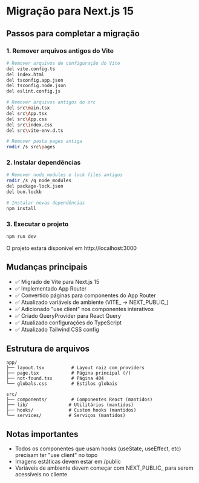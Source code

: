 # Migração para Next.js 15

## Passos para completar a migração

### 1. Remover arquivos antigos do Vite

```bash
# Remover arquivos de configuração do Vite
del vite.config.ts
del index.html
del tsconfig.app.json
del tsconfig.node.json
del eslint.config.js

# Remover arquivos antigos do src
del src\main.tsx
del src\App.tsx
del src\App.css
del src\index.css
del src\vite-env.d.ts

# Remover pasta pages antiga
rmdir /s src\pages
```

### 2. Instalar dependências

```bash
# Remover node_modules e lock files antigos
rmdir /s /q node_modules
del package-lock.json
del bun.lockb

# Instalar novas dependências
npm install
```

### 3. Executar o projeto

```bash
npm run dev
```

O projeto estará disponível em http://localhost:3000

## Mudanças principais

- ✅ Migrado de Vite para Next.js 15
- ✅ Implementado App Router
- ✅ Convertido páginas para componentes do App Router
- ✅ Atualizado variáveis de ambiente (VITE_ → NEXT_PUBLIC_)
- ✅ Adicionado "use client" nos componentes interativos
- ✅ Criado QueryProvider para React Query
- ✅ Atualizado configurações do TypeScript
- ✅ Atualizado Tailwind CSS config

## Estrutura de arquivos

```
app/
├── layout.tsx          # Layout raiz com providers
├── page.tsx            # Página principal (/)
├── not-found.tsx       # Página 404
└── globals.css         # Estilos globais

src/
├── components/         # Componentes React (mantidos)
├── lib/               # Utilitários (mantidos)
├── hooks/             # Custom hooks (mantidos)
└── services/          # Serviços (mantidos)
```

## Notas importantes

- Todos os componentes que usam hooks (useState, useEffect, etc) precisam ter "use client" no topo
- Imagens estáticas devem estar em /public
- Variáveis de ambiente devem começar com NEXT_PUBLIC_ para serem acessíveis no cliente
